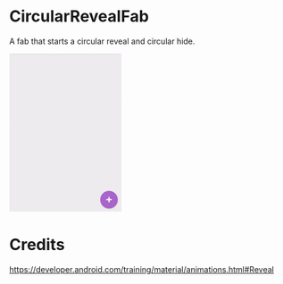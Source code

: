 # CircularRevealFab
A fab that starts a circular reveal and circular hide.

![Demo](images/circular_reveal_fab.gif)

# Credits
https://developer.android.com/training/material/animations.html#Reveal
